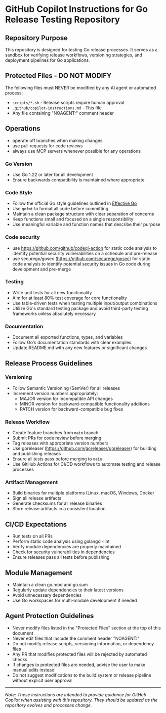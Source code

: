 # GitHub Copilot Instructions for Go Release Testing Repository

## Repository Purpose
This repository is designed for testing Go release processes. It serves as a sandbox for verifying release workflows, versioning strategies, and deployment pipelines for Go applications.

## Protected Files - DO NOT MODIFY
The following files must NEVER be modified by any AI agent or automated process:
- `scripts/*.sh` - Release scripts require human approval
- `.github/copilot-instructions.md` - This file
- Any file containing "NOAGENT:" comment header

## Operations
- operate off branches when making changes
- use pull requests for code reviews
- always use MCP servers whenever possible for any operations

### Go Version
- Use Go 1.22 or later for all development
- Ensure backwards compatibility is maintained where appropriate

### Code Style
- Follow the official Go style guidelines outlined in [Effective Go](https://golang.org/doc/effective_go)
- Use `gofmt` to format all code before committing
- Maintain a clean package structure with clear separation of concerns
- Keep functions small and focused on a single responsibility
- Use meaningful variable and function names that describe their purpose

### Code security
- use https://github.com/github/codeql-action for static code analysis to identify potential security vulnerabilities on a schedule and pre-release
- use securego/gosec (https://github.com/securego/gosec) for static code analysis to identify potential security issues in Go code during development and pre-merge

### Testing
- Write unit tests for all new functionality
- Aim for at least 80% test coverage for core functionality
- Use table-driven tests when testing multiple input/output combinations
- Utilize Go's standard testing package and avoid third-party testing frameworks unless absolutely necessary

### Documentation
- Document all exported functions, types, and variables
- Follow Go's documentation standards with clear examples
- Update README.md with any new features or significant changes

## Release Process Guidelines

### Versioning
- Follow Semantic Versioning (SemVer) for all releases
- Increment version numbers appropriately:
  - MAJOR version for incompatible API changes
  - MINOR version for backward-compatible functionality additions
  - PATCH version for backward-compatible bug fixes

### Release Workflow
- Create feature branches from `main` branch
- Submit PRs for code review before merging
- Tag releases with appropriate version numbers
- Use goreleaser (https://github.com/goreleaser/goreleaser) for building and publishing releases
- Ensure all tests pass before merging to `main`
- Use GitHub Actions for CI/CD workflows to automate testing and release processes

### Artifact Management
- Build binaries for multiple platforms (Linux, macOS, Windows, Docker
- Sign all release artifacts
- Generate checksums for all release binaries
- Store release artifacts in a consistent location

## CI/CD Expectations
- Run tests on all PRs
- Perform static code analysis using golangci-lint
- Verify module dependencies are properly maintained
- Check for security vulnerabilities in dependencies
- Ensure releases pass all tests before publishing

## Module Management
- Maintain a clean go.mod and go.sum
- Regularly update dependencies to their latest versions
- Avoid unnecessary dependencies
- Use Go workspaces for multi-module development if needed

## Agent Protection Guidelines
- Never modify files listed in the "Protected Files" section at the top of this document
- Never edit files that include the comment header "NOAGENT:"
- Do not modify release scripts, versioning information, or dependency files
- Any PR that modifies protected files will be rejected by automated checks
- If changes to protected files are needed, advise the user to make manual edits instead
- Do not suggest modifications to the build system or release pipeline without explicit user approval

---

*Note: These instructions are intended to provide guidance for GitHub Copilot when assisting with this repository. They should be updated as the repository evolves and processes change.*
